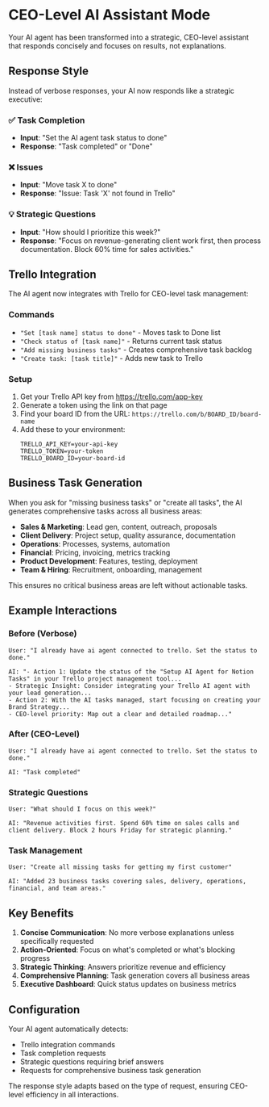 # CEO-Level AI Assistant Mode

Your AI agent has been transformed into a strategic, CEO-level assistant that responds concisely and focuses on results, not explanations.

## Response Style

Instead of verbose responses, your AI now responds like a strategic executive:

### ✅ Task Completion
- **Input**: "Set the AI agent task status to done"
- **Response**: "Task completed" or "Done"

### ❌ Issues
- **Input**: "Move task X to done"
- **Response**: "Issue: Task 'X' not found in Trello"

### 💡 Strategic Questions
- **Input**: "How should I prioritize this week?"
- **Response**: "Focus on revenue-generating client work first, then process documentation. Block 60% time for sales activities."

## Trello Integration

The AI agent now integrates with Trello for CEO-level task management:

### Commands
- `"Set [task name] status to done"` - Moves task to Done list
- `"Check status of [task name]"` - Returns current task status  
- `"Add missing business tasks"` - Creates comprehensive task backlog
- `"Create task: [task title]"` - Adds new task to Trello

### Setup
1. Get your Trello API key from https://trello.com/app-key
2. Generate a token using the link on that page
3. Find your board ID from the URL: `https://trello.com/b/BOARD_ID/board-name`
4. Add these to your environment:
   ```
   TRELLO_API_KEY=your-api-key
   TRELLO_TOKEN=your-token
   TRELLO_BOARD_ID=your-board-id
   ```

## Business Task Generation

When you ask for "missing business tasks" or "create all tasks", the AI generates comprehensive tasks across all business areas:

- **Sales & Marketing**: Lead gen, content, outreach, proposals
- **Client Delivery**: Project setup, quality assurance, documentation  
- **Operations**: Processes, systems, automation
- **Financial**: Pricing, invoicing, metrics tracking
- **Product Development**: Features, testing, deployment
- **Team & Hiring**: Recruitment, onboarding, management

This ensures no critical business areas are left without actionable tasks.

## Example Interactions

### Before (Verbose)
```
User: "I already have ai agent connected to trello. Set the status to done."

AI: "- Action 1: Update the status of the "Setup AI Agent for Notion Tasks" in your Trello project management tool...
- Strategic Insight: Consider integrating your Trello AI agent with your lead generation...
- Action 2: With the AI tasks managed, start focusing on creating your Brand Strategy...
- CEO-level priority: Map out a clear and detailed roadmap..."
```

### After (CEO-Level)
```
User: "I already have ai agent connected to trello. Set the status to done."

AI: "Task completed"
```

### Strategic Questions
```
User: "What should I focus on this week?"

AI: "Revenue activities first. Spend 60% time on sales calls and client delivery. Block 2 hours Friday for strategic planning."
```

### Task Management
```
User: "Create all missing tasks for getting my first customer"

AI: "Added 23 business tasks covering sales, delivery, operations, financial, and team areas."
```

## Key Benefits

1. **Concise Communication**: No more verbose explanations unless specifically requested
2. **Action-Oriented**: Focus on what's completed or what's blocking progress  
3. **Strategic Thinking**: Answers prioritize revenue and efficiency
4. **Comprehensive Planning**: Task generation covers all business areas
5. **Executive Dashboard**: Quick status updates on business metrics

## Configuration

Your AI agent automatically detects:
- Trello integration commands
- Task completion requests  
- Strategic questions requiring brief answers
- Requests for comprehensive business task generation

The response style adapts based on the type of request, ensuring CEO-level efficiency in all interactions.
